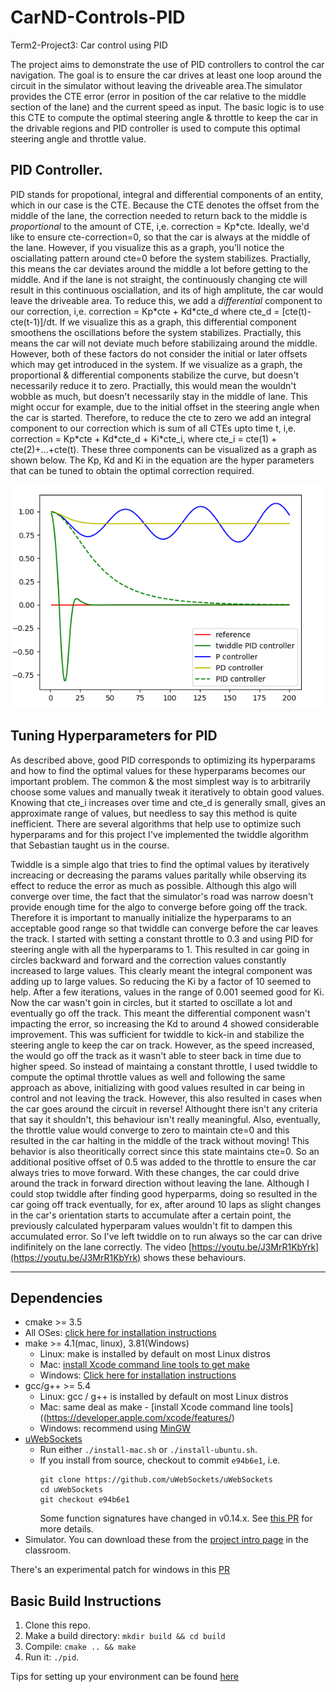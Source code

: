 # CarND-Controls-PID
Term2-Project3: Car control using PID

The project aims to demonstrate the use of PID controllers to control the car 
navigation. The goal is to ensure the car drives at least one loop around the 
circuit in the simulator without leaving the driveable area.The simulator 
provides the CTE error (error in position of the car relative to the middle 
section of the lane) and the current speed as input. The basic logic is to use 
this CTE to compute the optimal steering angle & throttle to keep the car in 
the drivable regions and PID controller is used to compute this optimal 
steering angle and throttle value.

## PID Controller.

PID stands for propotional, integral and differential components of an entity, 
which in our case is the CTE. Because the CTE denotes the offset from the 
middle of the lane, the correction needed to return back to the middle is 
_proportional_ to the amount of CTE, i,e. correction = Kp\*cte. Ideally, we'd 
like to ensure cte-correction=0, so that the car is always at the middle of 
the lane. However, if you visualize this as a graph, you'll notice the 
osciallating pattern around cte=0 before the system stabilizes. Practially, 
this means the car deviates around the middle a lot before getting to the 
middle. And if the lane is not straight, the continuously changing cte will 
result in this continuous osciallation, and its of high amplitute, the car 
would leave the driveable area. To reduce this, we add a _differential_ 
component to our correction, i,e. correction = Kp\*cte + Kd\*cte_d where 
cte_d = [cte(t)-cte(t-1)]/dt. If we visualize this as a graph, this differential 
component smoothens the oscillations before the system stabilizes. Practially, 
this means the car will not deviate much before stabilizaing around the middle. 
However, both of these factors do not consider the initial or later offsets 
which may get introduced in the system. If we visualize as a graph, the 
proportional & differential components stabilize the curve, but doesn't 
necessarily reduce it to zero. Practially, this would mean the wouldn't wobble 
as much, but doesn't necessarily stay in the middle of lane. This might occur 
for example, due to the initial offset in the steering angle when the car is 
started. Therefore, to reduce the cte to zero we add an integral component to 
our correction which is sum of all CTEs upto time t, i,e. 
correction = Kp\*cte + Kd\*cte_d + Ki\*cte_i, where 
cte_i = cte(1) + cte(2)+...+cte(t). These three components can be visualized 
as a graph as shown below. The Kp, Kd and Ki in the equation are the hyper 
parameters that can be tuned to obtain the optimal correction required.

![twiddle_graph](./twiddle_graph.png)


## Tuning Hyperparameters for PID

As described above, good PID corresponds to optimizing its hyperparams and 
how to find the optimal values for these hyperparams becomes our important 
problem. The common & the most simplest way is to arbitrarily choose some 
values and manually tweak it iteratively to obtain good values. Knowing that 
cte_i increases over time and cte_d is generally small, gives an approximate 
range of values, but needless to say this method is quite inefficient. There 
are several algorithms that help use to optimize such hyperparams and for this 
project I've implemented the twiddle algorithm that Sebastian taught us in the 
course.

Twiddle is a simple algo that tries to find the optimal values by iteratively 
increacing or decreasing the params values paritally while observing its effect 
to reduce the error as much as possible. Although this algo will converge over 
time, the fact that the simulator's road was narrow doesn't provide enough time 
for the algo to converge before going off the track. Therefore it is important 
to manually initialize the hyperparams to an acceptable good range so that 
twiddle can converge before the car leaves the track. I started with setting a 
constant throttle to 0.3 and using PID for steering angle with  all the 
hyperparams to 1. This resulted in car going in circles backward and forward 
and the correction values constantly increased to large values. This clearly 
meant the integral component was adding up to large values. So reducing the Ki 
by a factor of 10 seemed to help. After a few iterations, values in the range 
of 0.001 seemed good for Ki. Now the car wasn't goin in circles, but it started 
to oscillate a lot and eventually go off the track. This meant the differential 
component wasn't impacting the error, so increasing the Kd to around 4 showed 
considerable improvement. This was sufficient for twiddle to kick-in and 
stabilize the steering angle to keep the car on track. However, as the speed 
increased, the would go off the track as it wasn't able to steer back in time 
due to higher speed. So instead of maintaing a constant throttle, I used twiddle 
to compute the optimal throttle values as well and following the same approach 
as above, initializing with good values resulted in car being in control and 
not leaving the track. However, this also resulted in cases when the car goes 
around the circuit in reverse! Althought there isn't any criteria that say it 
shouldn't, this behaviour isn't really meaningful. Also, eventually, the 
throttle value would converge to zero to maintain cte=0 and this resulted in 
the car halting in the middle of the track without moving! This behavior is 
also theoritically correct since this state maintains cte=0. So an additional 
positive offset of 0.5 was added to the throttle to ensure the car always tries 
to move forward. With these changes, the car could drive around the track in 
forward direction without leaving the lane. Although I could stop twiddle after 
finding good hyperparms, doing so resulted in the car going off track eventually, 
for ex, after around 10 laps as slight changes in the car's orientation starts 
to accumulate after a certain point, the previously calculated hyperparam values 
wouldn't fit to dampen this accumulated error. So I've left twiddle on to run 
always so the car can drive indifinitely on the lane correctly. The video 
[https://youtu.be/J3MrR1KbYrk](https://youtu.be/J3MrR1KbYrk) shows these behaviours. 
 

---

## Dependencies

* cmake >= 3.5
 * All OSes: [click here for installation instructions](https://cmake.org/install/)
* make >= 4.1(mac, linux), 3.81(Windows)
  * Linux: make is installed by default on most Linux distros
  * Mac: [install Xcode command line tools to get make](https://developer.apple.com/xcode/features/)
  * Windows: [Click here for installation instructions](http://gnuwin32.sourceforge.net/packages/make.htm)
* gcc/g++ >= 5.4
  * Linux: gcc / g++ is installed by default on most Linux distros
  * Mac: same deal as make - [install Xcode command line tools]((https://developer.apple.com/xcode/features/)
  * Windows: recommend using [MinGW](http://www.mingw.org/)
* [uWebSockets](https://github.com/uWebSockets/uWebSockets)
  * Run either `./install-mac.sh` or `./install-ubuntu.sh`.
  * If you install from source, checkout to commit `e94b6e1`, i.e.
    ```
    git clone https://github.com/uWebSockets/uWebSockets 
    cd uWebSockets
    git checkout e94b6e1
    ```
    Some function signatures have changed in v0.14.x. See [this PR](https://github.com/udacity/CarND-MPC-Project/pull/3) for more details.
* Simulator. You can download these from the [project intro page](https://github.com/udacity/self-driving-car-sim/releases) in the classroom.

There's an experimental patch for windows in this [PR](https://github.com/udacity/CarND-PID-Control-Project/pull/3)

## Basic Build Instructions

1. Clone this repo.
2. Make a build directory: `mkdir build && cd build`
3. Compile: `cmake .. && make`
4. Run it: `./pid`. 

Tips for setting up your environment can be found [here](https://classroom.udacity.com/nanodegrees/nd013/parts/40f38239-66b6-46ec-ae68-03afd8a601c8/modules/0949fca6-b379-42af-a919-ee50aa304e6a/lessons/f758c44c-5e40-4e01-93b5-1a82aa4e044f/concepts/23d376c7-0195-4276-bdf0-e02f1f3c665d)

